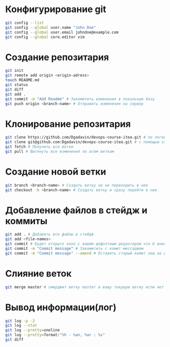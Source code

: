 # Конфигурирование git

```bash
git config --list
git config --global user.name "John Doe"
git config --global user.email johndoe@example.com
git config --global core.editor vim
```

# Создание репозитария

```bash
git init
git remote add origin <origin-adress>
touch README.md
git status
git diff
git add .
git commit -m "Add Readme" # Закомитить изменения в локальную базу
git push origin <branch-name> # Отправить изменения на сервер
```

# Клонирование репозитария

```bash
git clone https://github.com/Dgadavin/devops-course-itea.git # по логину и паролю если приватный репо
git clone git@github.com:Dgadavin/devops-course-itea.git # с помощью ssh key
git fetch # Получить все ветки
git pull # Вытянуть все изменения по всем веткам
```

# Создание новой ветки

```bash
git branch <branch-name> # Создать ветку но не переходить в нее
git checkout -b <branch-name> # Создать ветку и сразу перейти в нее
```

# Добавление файлов в стейдж и коммиты

```bash
git add . # Добавить все файлы в стейдж
git add <file-names>
git commit # Будет открыто окно с вашим дефолтным редактором что б внести коммит месадж
git commit -m "Commit message" # Закомитить с комит мессаджем
git commit -m "Commit message" --amend # Оставить старый комит хеш но добавить новые файлы
```

# Слияние веток

```bash
git merge master # смерджит ветку master в вашу текушую ветку если нет конфликтов
```

# Вывод информации(лог)

```bash
git log -p -2
git log --stat
git log --pretty=oneline
git log --pretty=format:"%h - %an, %ar : %s"
git diff
```
